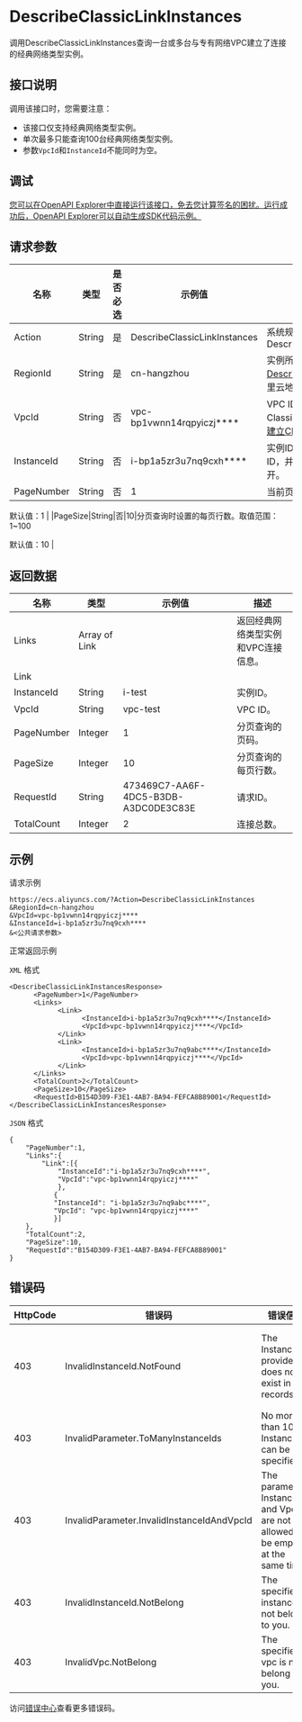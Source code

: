 # DescribeClassicLinkInstances

调用DescribeClassicLinkInstances查询一台或多台与专有网络VPC建立了连接的经典网络类型实例。

## 接口说明

调用该接口时，您需要注意：

-   该接口仅支持经典网络类型实例。
-   单次最多只能查询100台经典网络类型实例。
-   参数`VpcId`和`InstanceId`不能同时为空。

## 调试

[您可以在OpenAPI Explorer中直接运行该接口，免去您计算签名的困扰。运行成功后，OpenAPI Explorer可以自动生成SDK代码示例。](https://api.aliyun.com/#product=Ecs&api=DescribeClassicLinkInstances&type=RPC&version=2014-05-26)

## 请求参数

|名称|类型|是否必选|示例值|描述|
|--|--|----|---|--|
|Action|String|是|DescribeClassicLinkInstances|系统规定参数。取值：DescribeClassicLinkInstances |
|RegionId|String|是|cn-hangzhou|实例所属的地域ID。您可以调用[DescribeRegions](~~25609~~)查看最新的阿里云地域列表。 |
|VpcId|String|否|vpc-bp1vwnn14rqpyiczj\*\*\*\*|VPC ID。目标VPC必须已开启ClassicLink功能，详情请参见[建立ClassicLink连接](~~65413~~)。 |
|InstanceId|String|否|i-bp1a5zr3u7nq9cxh\*\*\*\*|实例ID。最多指定100台实例ID，并使用半角逗号（,）隔开。 |
|PageNumber|String|否|1|当前页码。起始值：1

 默认值：1 |
|PageSize|String|否|10|分页查询时设置的每页行数。取值范围：1~100

 默认值：10 |

## 返回数据

|名称|类型|示例值|描述|
|--|--|---|--|
|Links|Array of Link| |返回经典网络类型实例和VPC连接信息。 |
|Link| | | |
|InstanceId|String|i-test|实例ID。 |
|VpcId|String|vpc-test|VPC ID。 |
|PageNumber|Integer|1|分页查询的页码。 |
|PageSize|Integer|10|分页查询的每页行数。 |
|RequestId|String|473469C7-AA6F-4DC5-B3DB-A3DC0DE3C83E|请求ID。 |
|TotalCount|Integer|2|连接总数。 |

## 示例

请求示例

```
https://ecs.aliyuncs.com/?Action=DescribeClassicLinkInstances
&RegionId=cn-hangzhou
&VpcId=vpc-bp1vwnn14rqpyiczj****
&InstanceId=i-bp1a5zr3u7nq9cxh****
&<公共请求参数>
```

正常返回示例

`XML` 格式

```
<DescribeClassicLinkInstancesResponse> 
      <PageNumber>1</PageNumber>
      <Links>
            <Link>
                  <InstanceId>i-bp1a5zr3u7nq9cxh****</InstanceId>
                  <VpcId>vpc-bp1vwnn14rqpyiczj****</VpcId>
            </Link>
            <Link>
                  <InstanceId>i-bp1a5zr3u7nq9abc****</InstanceId>
                  <VpcId>vpc-bp1vwnn14rqpyiczj****</VpcId>
            </Link>
      </Links>
      <TotalCount>2</TotalCount>
      <PageSize>10</PageSize>
      <RequestId>B154D309-F3E1-4AB7-BA94-FEFCA8B89001</RequestId>
</DescribeClassicLinkInstancesResponse>
```

`JSON` 格式

```
{
    "PageNumber":1,
    "Links":{
        "Link":[{
            "InstanceId":"i-bp1a5zr3u7nq9cxh****",
            "VpcId":"vpc-bp1vwnn14rqpyiczj****"
            },
           {
           "InstanceId": "i-bp1a5zr3u7nq9abc****",
           "VpcId": "vpc-bp1vwnn14rqpyiczj****"
           }]
    },
    "TotalCount":2,
    "PageSize":10,
    "RequestId":"B154D309-F3E1-4AB7-BA94-FEFCA8B89001"
}
```

## 错误码

|HttpCode|错误码|错误信息|描述|
|--------|---|----|--|
|403|InvalidInstanceId.NotFound|The InstanceId provided does not exist in our records.|指定的实例不存在，请您检查实例ID是否正确。|
|403|InvalidParameter.ToManyInstanceIds|No more than 100 InstanceIds can be specified.|最多只能指定100个实例ID。|
|403|InvalidParameter.InvalidInstanceIdAndVpcId|The parameter InstanceId and VpcId are not allowed to be empty at the same time.|至少指定一个InstanceId或VpcId。|
|403|InvalidInstanceId.NotBelong|The specified instance is not belong to you.|指定的实例不在您账号下。|
|403|InvalidVpc.NotBelong|The specified vpc is not belong to you.|指定的VPC是不在您的账号下。|

访问[错误中心](https://error-center.aliyun.com/status/product/Ecs)查看更多错误码。

